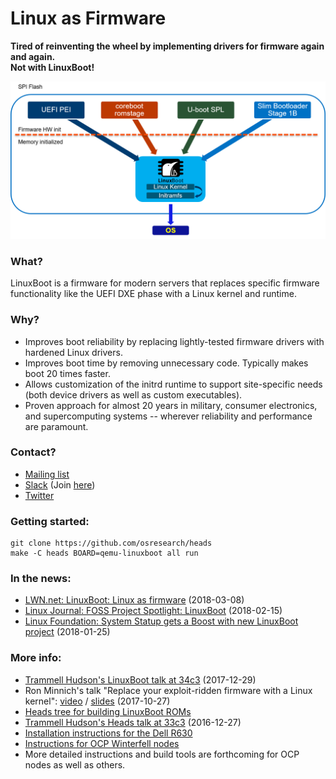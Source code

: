 # Linux as Firmware

**Tired of reinventing the wheel by implementing drivers for firmware again and again.**</br>
**Not with LinuxBoot!**

![](images/linuxboot_info.png)

### What?

LinuxBoot is a firmware for modern servers that replaces specific firmware
functionality like the UEFI DXE phase with a Linux kernel and runtime.

### Why?

*   Improves boot reliability by replacing lightly-tested firmware drivers with
    hardened Linux drivers.
*   Improves boot time by removing unnecessary code. Typically makes boot 20
    times faster.
*   Allows customization of the initrd runtime to support site-specific needs
    (both device drivers as well as custom executables).
*   Proven approach for almost 20 years in military, consumer electronics, and
    supercomputing systems -- wherever reliability and performance are
    paramount.

### Contact?

* [Mailing list](https://groups.google.com/forum/#!forum/linuxboot)
* [Slack](https://u-root.slack.com/messages/linuxboot) (Join
  [here](http://slack.u-root.com))
* [Twitter](https://twitter.com/LinuxBootOrg)

### Getting started:

```
git clone https://github.com/osresearch/heads
make -C heads BOARD=qemu-linuxboot all run
```

### In the news:

* [LWN.net: LinuxBoot: Linux as firmware](https://lwn.net/SubscriberLink/748586/b665913279cdbc1c/) (2018-03-08)
* [Linux Journal: FOSS Project Spotlight: LinuxBoot](https://lwn.net/SubscriberLink/748586/b665913279cdbc1c/) (2018-02-15)
* [Linux Foundation: System Statup gets a Boost with new LinuxBoot project](https://www.linuxfoundation.org/blog/system-startup-gets-a-boost-with-new-linuxboot-project/) (2018-01-25)

### More info:
* [Trammell Hudson's LinuxBoot talk at 34c3](https://trmm.net/LinuxBoot_34c3) (2017-12-29)
* Ron Minnich's talk "Replace your exploit-ridden firmware with a Linux kernel": [video](https://www.youtube.com/watch?v=iffTJ1vPCSo) / [slides](https://schd.ws/hosted_files/osseu17/84/Replace%20UEFI%20with%20Linux.pdf) (2017-10-27)
* [Heads tree for building LinuxBoot ROMs](https://github.com/osresearch/heads)
* [Trammell Hudson's Heads talk at 33c3](https://trmm.net/Heads_33c3) (2016-12-27)
* [Installation instructions for the Dell R630](https://trmm.net/NERF)
* [Instructions for OCP Winterfell nodes](https://github.com/ggiamarchi/nerf-winterfell)
* More detailed instructions and build tools are forthcoming for OCP nodes as well as others.
